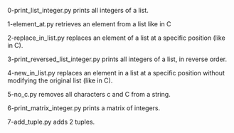 0-print_list_integer.py prints all integers of a list.

1-element_at.py retrieves an element from a list like in C

2-replace_in_list.py replaces an element of a list at a specific position (like in C).

3-print_reversed_list_integer.py prints all integers of a list, in reverse order.

4-new_in_list.py replaces an element in a list at a specific position without modifying the original list (like in C).

5-no_c.py removes all characters c and C from a string.

6-print_matrix_integer.py prints a matrix of integers.

7-add_tuple.py adds 2 tuples.
